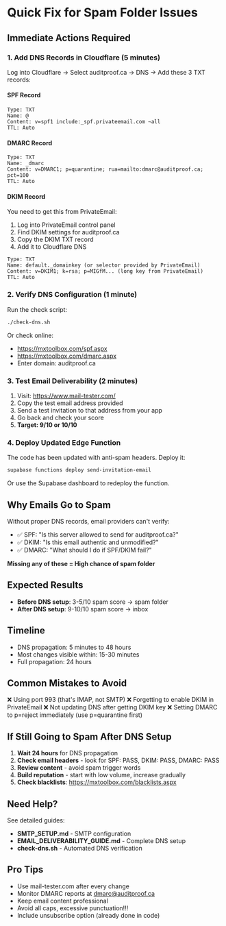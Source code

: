 # Quick Fix for Spam Folder Issues

## Immediate Actions Required

### 1. Add DNS Records in Cloudflare (5 minutes)

Log into Cloudflare → Select auditproof.ca → DNS → Add these 3 TXT records:

#### SPF Record
```
Type: TXT
Name: @
Content: v=spf1 include:_spf.privateemail.com ~all
TTL: Auto
```

#### DMARC Record
```
Type: TXT
Name: _dmarc
Content: v=DMARC1; p=quarantine; rua=mailto:dmarc@auditproof.ca; pct=100
TTL: Auto
```

#### DKIM Record
You need to get this from PrivateEmail:
1. Log into PrivateEmail control panel
2. Find DKIM settings for auditproof.ca
3. Copy the DKIM TXT record
4. Add it to Cloudflare DNS

```
Type: TXT
Name: default._domainkey (or selector provided by PrivateEmail)
Content: v=DKIM1; k=rsa; p=MIGfM... (long key from PrivateEmail)
TTL: Auto
```

### 2. Verify DNS Configuration (1 minute)

Run the check script:
```bash
./check-dns.sh
```

Or check online:
- https://mxtoolbox.com/spf.aspx
- https://mxtoolbox.com/dmarc.aspx
- Enter domain: auditproof.ca

### 3. Test Email Deliverability (2 minutes)

1. Visit: https://www.mail-tester.com/
2. Copy the test email address provided
3. Send a test invitation to that address from your app
4. Go back and check your score
5. **Target: 9/10 or 10/10**

### 4. Deploy Updated Edge Function

The code has been updated with anti-spam headers. Deploy it:

```bash
supabase functions deploy send-invitation-email
```

Or use the Supabase dashboard to redeploy the function.

## Why Emails Go to Spam

Without proper DNS records, email providers can't verify:
- ✅ SPF: "Is this server allowed to send for auditproof.ca?"
- ✅ DKIM: "Is this email authentic and unmodified?"
- ✅ DMARC: "What should I do if SPF/DKIM fail?"

**Missing any of these = High chance of spam folder**

## Expected Results

- **Before DNS setup**: 3-5/10 spam score → spam folder
- **After DNS setup**: 9-10/10 spam score → inbox

## Timeline

- DNS propagation: 5 minutes to 48 hours
- Most changes visible within: 15-30 minutes
- Full propagation: 24 hours

## Common Mistakes to Avoid

❌ Using port 993 (that's IMAP, not SMTP)
❌ Forgetting to enable DKIM in PrivateEmail
❌ Not updating DNS after getting DKIM key
❌ Setting DMARC to p=reject immediately (use p=quarantine first)

## If Still Going to Spam After DNS Setup

1. **Wait 24 hours** for DNS propagation
2. **Check email headers** - look for SPF: PASS, DKIM: PASS, DMARC: PASS
3. **Review content** - avoid spam trigger words
4. **Build reputation** - start with low volume, increase gradually
5. **Check blacklists**: https://mxtoolbox.com/blacklists.aspx

## Need Help?

See detailed guides:
- **SMTP_SETUP.md** - SMTP configuration
- **EMAIL_DELIVERABILITY_GUIDE.md** - Complete DNS setup
- **check-dns.sh** - Automated DNS verification

## Pro Tips

- Use mail-tester.com after every change
- Monitor DMARC reports at dmarc@auditproof.ca
- Keep email content professional
- Avoid all caps, excessive punctuation!!!
- Include unsubscribe option (already done in code)
